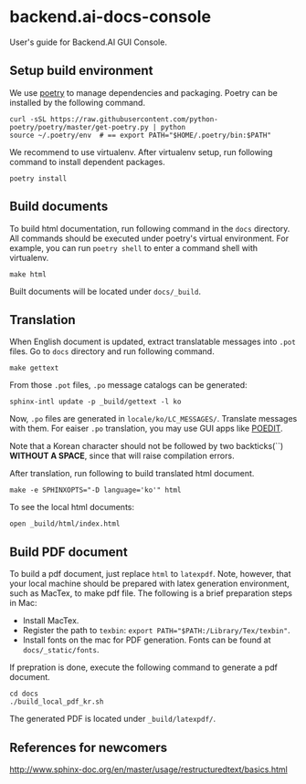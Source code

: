 # backend.ai-docs-console

User's guide for Backend.AI GUI Console.


## Setup build environment

We use [poetry](https://github.com/python-poetry/poetry) to manage dependencies
and packaging. Poetry can be installed by the following command.

```console
curl -sSL https://raw.githubusercontent.com/python-poetry/poetry/master/get-poetry.py | python
source ~/.poetry/env  # == export PATH="$HOME/.poetry/bin:$PATH"
```

We recommend to use virtualenv. After virtualenv setup, run following command to
install dependent packages.

```console
poetry install
```


## Build documents

To build html documentation, run following command in the `docs` directory. All
commands should be executed under poetry's virtual environment. For example, you
can run `poetry shell` to enter a command shell with virtualenv.

```console
make html
```

Built documents will be located under `docs/_build`.


## Translation

When English document is updated, extract translatable messages into `.pot`
files. Go to `docs` directory and run following command.

```console
make gettext
``````

From those `.pot` files, `.po` message catalogs can be generated:

```console
sphinx-intl update -p _build/gettext -l ko
```

Now, `.po` files are generated in `locale/ko/LC_MESSAGES/`. Translate messages
with them. For eaiser `.po` translation, you may use GUI apps like
[POEDIT](https://poedit.net/).

Note that a Korean character should not be followed by two backticks(\``)
**WITHOUT A SPACE**, since that will raise compilation errors.

After translation, run following to build translated html document.

```console
make -e SPHINXOPTS="-D language='ko'" html
```

To see the local html documents:

```console
open _build/html/index.html
```

## Build PDF document

To build a pdf document, just replace `html` to `latexpdf`. Note, however, that
your local machine should be prepared with latex generation environment, such as
MacTex, to make pdf file. The following is a brief preparation steps in Mac:


* Install MacTex.
* Register the path to `texbin`: `export PATH="$PATH:/Library/Tex/texbin"`.
* Install fonts on the mac for PDF generation. Fonts can be found at `docs/_static/fonts`.

If prepration is done, execute the following command to generate a pdf document.

```console
cd docs
./build_local_pdf_kr.sh
```

The generated PDF is located under `_build/latexpdf/`.


## References for newcomers

http://www.sphinx-doc.org/en/master/usage/restructuredtext/basics.html

